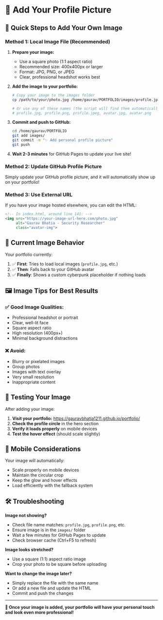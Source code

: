 # 📸 Add Your Profile Picture

## 🚀 Quick Steps to Add Your Own Image

### Method 1: Local Image File (Recommended)

1. **Prepare your image:**
   - Use a square photo (1:1 aspect ratio)
   - Recommended size: 400x400px or larger
   - Format: JPG, PNG, or JPEG
   - Clear, professional headshot works best

2. **Add the image to your portfolio:**
   ```bash
   # Copy your image to the images folder
   cp /path/to/your/photo.jpg /home/gaurav/PORTFOLIO/images/profile.jpg
   
   # Or use any of these names (the script will find them automatically):
   # profile.jpg, profile.png, profile.jpeg, avatar.jpg, avatar.png
   ```

3. **Commit and push to GitHub:**
   ```bash
   cd /home/gaurav/PORTFOLIO
   git add images/
   git commit -m "✨ Add personal profile picture"
   git push
   ```

4. **Wait 2-3 minutes** for GitHub Pages to update your live site!

### Method 2: Update GitHub Profile Picture
Simply update your GitHub profile picture, and it will automatically show up on your portfolio!

### Method 3: Use External URL
If you have your image hosted elsewhere, you can edit the HTML:

```html
<!-- In index.html, around line 141: -->
<img src="https://your-image-url-here.com/photo.jpg" 
     alt="Gaurav Bhatia - Security Researcher" 
     class="avatar-img">
```

## 🎨 Current Image Behavior

Your portfolio currently:
1. ✅ **First**: Tries to load local images (`profile.jpg`, etc.)
2. ✅ **Then**: Falls back to your GitHub avatar
3. ✅ **Finally**: Shows a custom cyberpunk placeholder if nothing loads

## 🖼️ Image Tips for Best Results

### ✅ Good Image Qualities:
- Professional headshot or portrait
- Clear, well-lit face
- Square aspect ratio
- High resolution (400px+)
- Minimal background distractions

### ❌ Avoid:
- Blurry or pixelated images
- Group photos
- Images with text overlay
- Very small resolution
- Inappropriate content

## 🔄 Testing Your Image

After adding your image:

1. **Visit your portfolio:** https://gauravbhatia1211.github.io/portfolio/
2. **Check the profile circle** in the hero section
3. **Verify it loads properly** on mobile devices
4. **Test the hover effect** (should scale slightly)

## 📱 Mobile Considerations

Your image will automatically:
- Scale properly on mobile devices
- Maintain the circular crop
- Keep the glow and hover effects
- Load efficiently with the fallback system

## 🛠️ Troubleshooting

**Image not showing?**
- Check file name matches: `profile.jpg`, `profile.png`, etc.
- Ensure image is in the `images/` folder
- Wait a few minutes for GitHub Pages to update
- Check browser cache (Ctrl+F5 to refresh)

**Image looks stretched?**
- Use a square (1:1) aspect ratio image
- Crop your photo to be square before uploading

**Want to change the image later?**
- Simply replace the file with the same name
- Or add a new file and update the HTML
- Commit and push the changes

---

**🎉 Once your image is added, your portfolio will have your personal touch and look even more professional!**